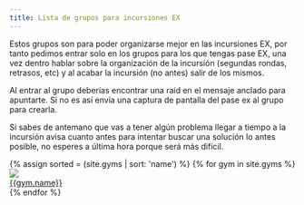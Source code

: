 ```yaml
---
title: Lista de grupos para incursiones EX
---
```


<div class="container-fluid">
<p>Estos grupos son para poder organizarse mejor en las incursiones EX, por tanto pedimos entrar solo en los grupos para los que tengas pase EX, una vez dentro hablar sobre la organización de la incursión (segundas rondas, retrasos, etc) y al acabar la incursión (no antes) salir de los mismos.</p>
<p>Al entrar al grupo deberías encontrar una raid en el mensaje anclado para apuntarte. Si no es así envía una captura de pantalla del pase ex al grupo para crearla.</p>
<p>Si sabes de antemano que vas a tener algún problema llegar a tiempo a la incursión avisa cuanto antes para intentar buscar una solución lo antes posible, no esperes a última hora porque será más difícil.</p>
  <div class="row">
	{% assign sorted = (site.gyms | sort: 'name') %}
	{% for gym in site.gyms %}
    <div class="col-6 col-sm-6 col-md-4 col-lg-3">
      <a href="{{gym.group}}">
        <img src="{{gym.image}}" class="rounded-circle mx-auto d-block">
        <div class="text-center">
          {{gym.name}}
        </div>
      </a>
    </div>
    {% endfor %}
  </div>
</div>
